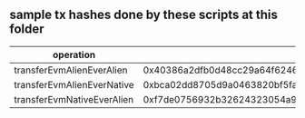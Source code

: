 ## sample tx hashes done by these scripts at this folder

| operation                  | tx hash                                                            | eventContract                                                      |
| -------------------------- | ------------------------------------------------------------------ | ------------------------------------------------------------------ |
| transferEvmAlienEverAlien  | 0x40386a2dfb0d48cc29a64f6246ea41afe46a859b1551a4383faa6b00df725c7c | 0:0c276cbb6fa861b2ada385988852f0223a4728796dbcc3b8933d496ccab27bb7 |
| transferEvmAlienEverNative | 0xbca02dd8705d9a0463820bf5fafb190b3554b35517bcc4c7c9caab97f5daf9c7 | 0:da20a2bb6708ca43fed822ca8beadfffd65cf59014ffaae131f2b6248ad8a567 |
| transferEvmNativeEverAlien | 0xf7de0756932b32624323054a9e878f23a953cd76461a17d7933622b217c9b90f | 0:ba71a1bd3a686d23254098c3b242f38c75343894d84697fcdb81580036cfe076 |
